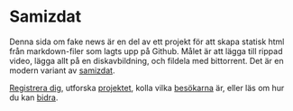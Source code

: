 # Samizdat

Denna sida om fake news är en del av ett projekt för att skapa statisk html från markdown-filer som lagts 
upp på Github. 
Målet är att lägga till rippad video, lägga allt på en diskavbildning, och fildela med bittorrent.
Det är en modern variant av <a href="https://sv.wikipedia.org/wiki/Samizdat" target="_blank">samizdat</a>.

[Registrera dig](account/), utforska [projektet](project/), 
kolla vilka [besökarna](https://fakenews.com/matomo/) är, eller läs om hur du kan [bidra](contribute/).